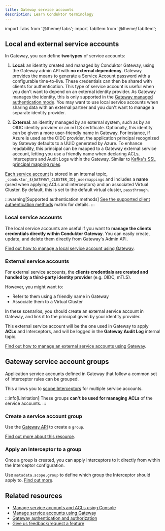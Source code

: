 ```yaml
---
title: Gateway service accounts
description: Learn Conduktor terminology
---
```


import Tabs from '@theme/Tabs'; import TabItem from '@theme/TabItem';

## Local and external service accounts

In <GlossaryTerm>Gateway</GlossaryTerm>, you can define **two types** of <GlossaryTerm>service accounts</GlossaryTerm>:

1. **Local**: an identity created and managed by Conduktor Gateway, using the Gateway admin API with **no external dependency**. Gateway provides the means to generate a Service Account password with a configurable time-to-live. These credentials can then be shared with clients for authentication. This type of service account is useful when you don't want to depend on an external identity provider. As Gateway manages the identity, this is only supported in the [Gateway managed authentication mode](/guide/conduktor-concepts/gw-authen-author/#in-gateway-managed-mode). You may want to use local service accounts when sharing data with an external partner and you don't want to manage a separate identity provider.

1. **External**: an identity managed by an external system, such as by an OIDC identity provider or an mTLS certificate. Optionally, this identity can be given a more user-friendly name in Gateway. For instance, if Azure is used as the OIDC provider, the application principal recognized by Gateway defaults to a UUID generated by Azure. To enhance readability, this principal can be mapped to a Gateway external service account, letting you use a friendly name when declaring ACLs, Interceptors and Audit Logs within the Gateway. Similar to [Kafka's SSL principal mapping rules](https://docs.confluent.io/platform/current/kafka/configure-mds/mutual-tls-auth-rbac.html#principal-mapping-rules-for-tls-ssl-listeners-extract-a-principal-from-a-certificate).

[Each service account](/guide/reference/gateway-reference/#gatewayserviceaccount) is stored in an internal topic, `_conduktor_${GATEWAY_CLUSTER_ID}_usermappings` and includes a **name** (used when applying ACLs and interceptors) and an associated <GlossaryTerm>Virtual Cluster</GlossaryTerm>. By default, this is set to the default virtual cluster, `passthrough`.

:::warning[Supported authentication methods]
[See the supported client authentication methods](/guide/conduktor-concepts/gw-authen-author/#client-authentication-methods) matrix for details.
:::

### Local service accounts

The local service accounts are useful if you want to **manage the clients credentials directly within Conduktor Gateway**. You can easily create, update, and delete them directly from Gateway's Admin API.

[Find out how to manage a local service account using Gateway](/guide/tutorials/manage-gw-sa/#manage-a-local-service-account).

### External service accounts

For external service accounts, the **clients credentials are created and handled by a third-party identity provider** (e.g. OIDC, mTLS).

However, you might want to:

- Refer to them using a friendly name in Gateway
- Associate them to a Virtual Cluster

In these scenarios, you should create an external service account in Gateway, and link it to the principal given by your identity provider.

This external service account will be the one used in Gateway to apply **ACLs** and <GlossaryTerm>Interceptors</GlossaryTerm>, and will be logged in the **Gateway Audit Log** internal topic.

[Find out how to manage an external service accounts using Gateway](/guide/tutorials/manage-gw-sa/#manage-an-external-service-account).

## Gateway service account groups

Application service accounts defined in Gateway that follow a common set of <GlossaryTerm>Interceptor</GlossaryTerm> rules can be grouped.

This allows you to [scope Interceptors](/guide/conduktor-concepts/interceptors/#interceptor-scope) for multiple service accounts.

:::info[Limitation]
These groups **can't be used for managing ACLs** of the service accounts.
:::

### Create a service account group

Use the [Gateway API](https://developers.conduktor.io/?product=gateway) to create a `group`.

[Find out more about this resource](/guide/reference/gateway-reference/#gatewaygroup).

### Apply an Interceptor to a group

Once a group is created, you can apply Interceptors to it directly from within the Interceptor configuration.

Use `metadata.scope.group` to define which group the Interceptor should apply to. [Find out more](/guide/reference/gateway-reference/#interceptor-targeting).

## Related resources

- [Manage service accounts and ACLs using Console](/guide/manage-kafka/kafka-resources/service-accounts-acls)
- [Manage service accounts using Gateway](/guide/tutorials/manage-gw-sa)
- [Gateway authentication and authorization](/guide/conduktor-concepts/gw-authen-author)
- [Give us feedback/request a feature](https://conduktor.io/roadmap)
